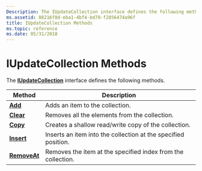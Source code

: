 ```yaml
---
Description: The IUpdateCollection interface defines the following methods.
ms.assetid: 88216f8d-eba1-4bf4-bd70-f2856474a96f
title: IUpdateCollection Methods
ms.topic: reference
ms.date: 05/31/2018
---
```


# IUpdateCollection Methods

The [**IUpdateCollection**](/windows/desktop/api/Wuapi/nn-wuapi-iupdatecollection) interface defines the following methods.



| Method                                         | Description                                                    |
|------------------------------------------------|----------------------------------------------------------------|
| [**Add**](/windows/desktop/api/Wuapi/nf-wuapi-iupdatecollection-add)           | Adds an item to the collection.                                |
| [**Clear**](/windows/desktop/api/Wuapi/nf-wuapi-iupdatecollection-clear)       | Removes all the elements from the collection.                  |
| [**Copy**](/windows/desktop/api/Wuapi/nf-wuapi-iupdatecollection-copy)         | Creates a shallow read/write copy of the collection.           |
| [**Insert**](/windows/desktop/api/Wuapi/nf-wuapi-iupdatecollection-insert)     | Inserts an item into the collection at the specified position. |
| [**RemoveAt**](/windows/desktop/api/Wuapi/nf-wuapi-iupdatecollection-removeat) | Removes the item at the specified index from the collection.   |



 

 

 




